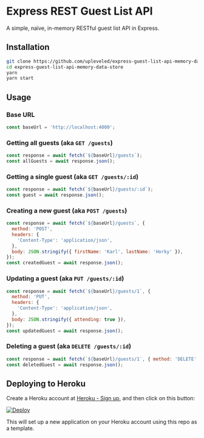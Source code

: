# Express REST Guest List API

A simple, naïve, in-memory RESTful guest list API in Express.

## Installation

```sh
git clone https://github.com/upleveled/express-guest-list-api-memory-data-store.git
cd express-guest-list-api-memory-data-store
yarn
yarn start
```

## Usage

### Base URL

```js
const baseUrl = 'http://localhost:4000';
```

### Getting all guests (aka `GET /guests`)

```js
const response = await fetch(`${baseUrl}/guests`);
const allGuests = await response.json();
```

### Getting a single guest (aka `GET /guests/:id`)

```js
const response = await fetch(`${baseUrl}/guests/:id`);
const guest = await response.json();
```

### Creating a new guest (aka `POST /guests`)

```js
const response = await fetch(`${baseUrl}/guests`, {
  method: 'POST',
  headers: {
    'Content-Type': 'application/json',
  },
  body: JSON.stringify({ firstName: 'Karl', lastName: 'Horky' }),
});
const createdGuest = await response.json();
```

### Updating a guest (aka `PUT /guests/:id`)

```js
const response = await fetch(`${baseUrl}/guests/1`, {
  method: 'PUT',
  headers: {
    'Content-Type': 'application/json',
  },
  body: JSON.stringify({ attending: true }),
});
const updatedGuest = await response.json();
```

### Deleting a guest (aka `DELETE /guests/:id`)

```js
const response = await fetch(`${baseUrl}/guests/1`, { method: 'DELETE' });
const deletedGuest = await response.json();
```

## Deploying to Heroku

Create a Heroku account at [Heroku - Sign up](https://signup.heroku.com/), and then click on this button:

[![Deploy](https://www.herokucdn.com/deploy/button.svg)](https://heroku.com/deploy?template=https://github.com/upleveled/express-guest-list-api-memory-data-store/tree/main)

This will set up a new application on your Heroku account using this repo as a template.
